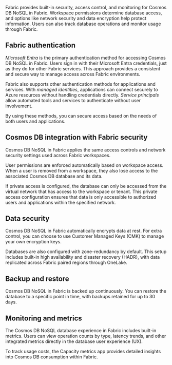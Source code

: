 Fabric provides built-in security, access control, and monitoring for Cosmos DB NoSQL in Fabric. Workspace permissions determine database access, and options like network security and data encryption help protect information. Users can also track database operations and monitor usage through Fabric.

## Fabric authentication

*Microsoft Entra* is the primary authentication method for accessing Cosmos DB NoSQL in Fabric. Users sign in with their Microsoft Entra credentials, just as they do for other Fabric services. This approach provides a consistent and secure way to manage access across Fabric environments.

Fabric also supports other authentication methods for applications and services. With *managed identities*, applications can connect securely to Azure resources without handling credentials directly. *Service principals* allow automated tools and services to authenticate without user involvement.

By using these methods, you can secure access based on the needs of both users and applications.

## Cosmos DB integration with Fabric security

Cosmos DB NoSQL in Fabric applies the same access controls and network security settings used across Fabric workspaces.

User permissions are enforced automatically based on workspace access. When a user is removed from a workspace, they also lose access to the associated Cosmos DB database and its data.

If private access is configured, the database can only be accessed from the virtual network that has access to the workspace or tenant. This private access configuration ensures that data is only accessible to authorized users and applications within the specified network.

## Data security

Cosmos DB NoSQL in Fabric automatically encrypts data at rest. For extra control, you can choose to use Customer Managed Keys (CMK) to manage your own encryption keys.

Databases are also configured with zone-redundancy by default. This setup includes built-in high availability and disaster recovery (HADR), with data replicated across Fabric paired regions through OneLake.

## Backup and restore

Cosmos DB NoSQL in Fabric is backed up continuously. You can restore the database to a specific point in time, with backups retained for up to 30 days.

## Monitoring and metrics

The Cosmos DB NoSQL database experience in Fabric includes built-in metrics. Users can view operation counts by type, latency trends, and other integrated metrics directly in the database user experience (UX).

To track usage costs, the Capacity metrics app provides detailed insights into Cosmos DB consumption within Fabric.
